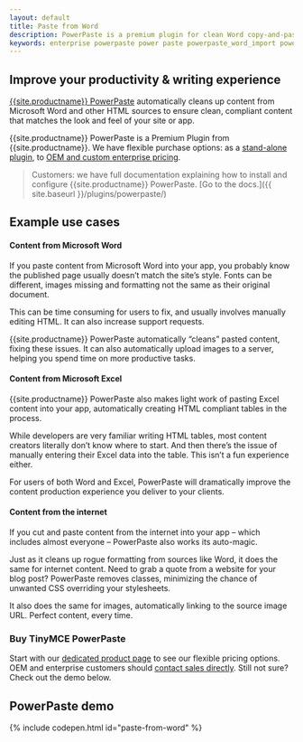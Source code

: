 ```yaml
---
layout: default
title: Paste from Word
description: PowerPaste is a premium plugin for clean Word copy-and-paste.
keywords: enterprise powerpaste power paste powerpaste_word_import powerpaste_html_import powerpaste_block_drop powerpaste_allow_local_images microsoft word excel
---
```


## Improve your productivity & writing experience

[{{site.productname}} PowerPaste]({{site.productpages}}/powerpaste/) automatically cleans up content from Microsoft Word and other HTML sources to ensure clean, compliant content that matches the look and feel of your site or app.

{{site.productname}} PowerPaste is a Premium Plugin from {{site.productname}}. We have flexible purchase options: as a [stand-alone plugin]({{site.productpages}}/powerpaste/), to [OEM and custom enterprise pricing]({{site.pricingpage}}).

> Customers: we have full documentation explaining how to install and configure {{site.productname}} PowerPaste. [Go to the docs.]({{ site.baseurl }}/plugins/powerpaste/)

## Example use cases

#### Content from Microsoft Word

If you paste content from Microsoft Word into your app, you probably know the published page usually doesn’t match the site’s style. Fonts can be different, images missing and formatting not the same as their original document.

This can be time consuming for users to fix, and usually involves manually editing HTML. It can also increase support requests.

{{site.productname}} PowerPaste automatically “cleans” pasted content, fixing these issues. It can also automatically upload images to a server, helping you spend time on more productive tasks.

#### Content from Microsoft Excel

{{site.productname}} PowerPaste also makes light work of pasting Excel content into your app, automatically creating HTML compliant tables in the process.

While developers are very familiar writing HTML tables, most content creators literally don’t know where to start. And then there’s the issue of manually entering their Excel data into the table. This isn’t a fun experience either.

For users of both Word and Excel, PowerPaste will dramatically improve the content production experience you deliver to your clients.

#### Content from the internet

If you cut and paste content from the internet into your app – which includes almost everyone – PowerPaste also works its auto-magic.

Just as it cleans up rogue formatting from sources like Word, it does the same for internet content. Need to grab a quote from a website for your blog post? PowerPaste removes classes, minimizing the chance of unwanted CSS overriding your stylesheets.

It also does the same for images, automatically linking to the source image URL. Perfect content, every time.

### Buy TinyMCE PowerPaste

Start with our [dedicated product page]({{site.productpages}}/powerpaste/) to see our flexible pricing options. OEM and enterprise customers should [contact sales directly]({{site.contactpage}}). Still not sure? Check out the demo below.

## PowerPaste demo

{% include codepen.html id="paste-from-word" %}
